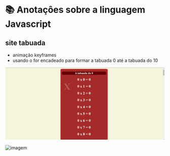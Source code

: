 # 📚 Anotaçôes sobre a linguagem Javascript
 
 ## site tabuada

 * animaçâo keyframes
 * usando o for encadeado para formar a tabuada 0 até a tabuada do 10

![imagem](https://github.com/leandroluizpereira/javascript/blob/main/site-tabuada/2021-06-24%20(3).png)

![imagem]()
